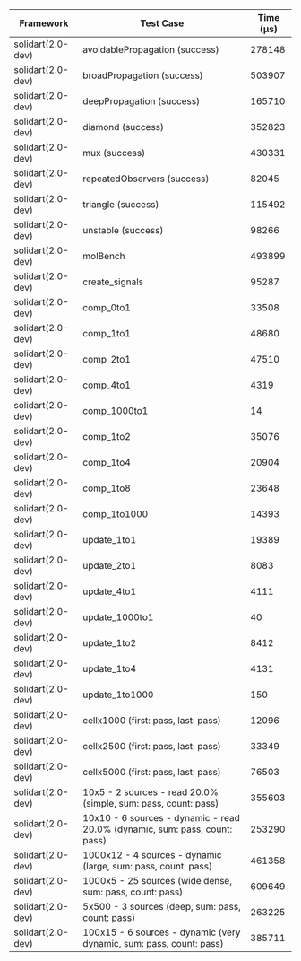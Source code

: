 | Framework | Test Case | Time (μs) |
| --- | --- | --- |
| solidart(2.0-dev) | avoidablePropagation (success) | 278148 |
| solidart(2.0-dev) | broadPropagation (success) | 503907 |
| solidart(2.0-dev) | deepPropagation (success) | 165710 |
| solidart(2.0-dev) | diamond (success) | 352823 |
| solidart(2.0-dev) | mux (success) | 430331 |
| solidart(2.0-dev) | repeatedObservers (success) | 82045 |
| solidart(2.0-dev) | triangle (success) | 115492 |
| solidart(2.0-dev) | unstable (success) | 98266 |
| solidart(2.0-dev) | molBench | 493899 |
| solidart(2.0-dev) | create_signals | 95287 |
| solidart(2.0-dev) | comp_0to1 | 33508 |
| solidart(2.0-dev) | comp_1to1 | 48680 |
| solidart(2.0-dev) | comp_2to1 | 47510 |
| solidart(2.0-dev) | comp_4to1 | 4319 |
| solidart(2.0-dev) | comp_1000to1 | 14 |
| solidart(2.0-dev) | comp_1to2 | 35076 |
| solidart(2.0-dev) | comp_1to4 | 20904 |
| solidart(2.0-dev) | comp_1to8 | 23648 |
| solidart(2.0-dev) | comp_1to1000 | 14393 |
| solidart(2.0-dev) | update_1to1 | 19389 |
| solidart(2.0-dev) | update_2to1 | 8083 |
| solidart(2.0-dev) | update_4to1 | 4111 |
| solidart(2.0-dev) | update_1000to1 | 40 |
| solidart(2.0-dev) | update_1to2 | 8412 |
| solidart(2.0-dev) | update_1to4 | 4131 |
| solidart(2.0-dev) | update_1to1000 | 150 |
| solidart(2.0-dev) | cellx1000 (first: pass, last: pass) | 12096 |
| solidart(2.0-dev) | cellx2500 (first: pass, last: pass) | 33349 |
| solidart(2.0-dev) | cellx5000 (first: pass, last: pass) | 76503 |
| solidart(2.0-dev) | 10x5 - 2 sources - read 20.0% (simple, sum: pass, count: pass) | 355603 |
| solidart(2.0-dev) | 10x10 - 6 sources - dynamic - read 20.0% (dynamic, sum: pass, count: pass) | 253290 |
| solidart(2.0-dev) | 1000x12 - 4 sources - dynamic (large, sum: pass, count: pass) | 461358 |
| solidart(2.0-dev) | 1000x5 - 25 sources (wide dense, sum: pass, count: pass) | 609649 |
| solidart(2.0-dev) | 5x500 - 3 sources (deep, sum: pass, count: pass) | 263225 |
| solidart(2.0-dev) | 100x15 - 6 sources - dynamic (very dynamic, sum: pass, count: pass) | 385711 |
